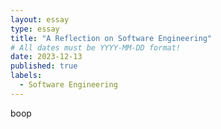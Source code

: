 ```yaml
---
layout: essay
type: essay
title: "A Reflection on Software Engineering"
# All dates must be YYYY-MM-DD format!
date: 2023-12-13
published: true
labels:
  - Software Engineering
---
```


boop


